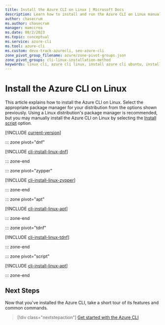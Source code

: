 ```yaml
---
title: Install the Azure CLI on Linux | Microsoft Docs
description: Learn how to install and run the Azure CLI on Linux manually. You can install the Azure CLI on Linux computers with one command or a step-by-step process.
author: chasecrum
ms.author: chasecrum
manager: mamccrea
ms.date: 08/2/2023
ms.topic: conceptual
ms.service: azure-cli
ms.tool: azure-cli
ms.custom: devx-track-azurecli, seo-azure-cli
zone_pivot_group_filename: azure/zone-pivot-groups.json
zone_pivot_groups: cli-linux-installation-method
keywords: linux cli, azure cli linux, install azure cli ubuntu, install azure cli linux
---
```


# Install the Azure CLI on Linux

This article explains how to install the Azure CLI on Linux. Select the appropriate package manager for your distribution from the options shown previously.
Using a Linux distribution's package manager is recommended, but you may manually install the Azure CLI on Linux by selecting the [Install script](?pivots=script) option.

[!INCLUDE [current-version](includes/current-version.md)]

::: zone pivot="dnf"

[!INCLUDE [cli-install-linux-dnf](includes/cli-install-linux-dnf.md)]

::: zone-end

::: zone pivot="zypper"

[!INCLUDE [cli-install-linux-zypper](includes/cli-install-linux-zypper.md)]

::: zone-end

::: zone pivot="apt"

[!INCLUDE [cli-install-linux-apt](includes/cli-install-linux-apt.md)]

::: zone-end

::: zone pivot="tdnf"

[!INCLUDE [cli-install-linux-tdnf](includes/cli-install-linux-tdnf.md)]

::: zone-end

::: zone pivot="script"

[!INCLUDE [cli-install-linux-apt](includes/cli-install-linux-script.md)]

::: zone-end

## Next Steps

Now that you've installed the Azure CLI, take a short tour of its features and common commands.

> [!div class="nextstepaction"]
> [Get started with the Azure CLI](get-started-with-azure-cli.md)
